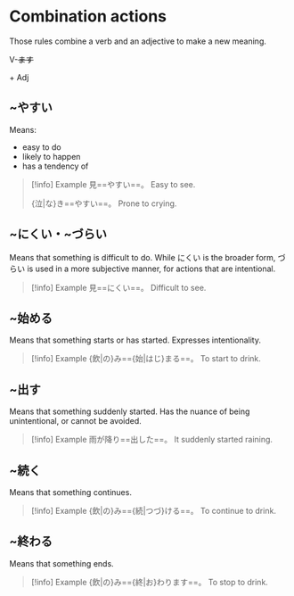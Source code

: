 # Combination actions

Those rules combine a verb and an adjective to make a new meaning.

<div class="usage">
<div class="">
	<p><span class="box">V-<strike>ます</strike></span></p>
</div>
	<p class="r">+ Adj</p>
</div>

## ~やすい

Means: 
* easy to do
* likely to happen
* has a tendency of

> [!info] Example
> 見==やすい==。
> Easy to see.
> 
> {泣|な}き==やすい==。
> Prone to crying.

## ~にくい・~づらい

Means that something is difficult to do.
While にくい is the broader form, づらい is used in a more subjective manner, for actions that are intentional.

> [!info] Example
> 見==にくい==。
> Difficult to see.

## ~始める

Means that something starts or has started. Expresses intentionality.

> [!info] Example
> {飲|の}み=={始|はじ}まる==。
> To start to drink.

## ~出す

Means that something suddenly started. Has the nuance of being unintentional, or cannot be avoided.

> [!info] Example
> 雨が降り==出した==。
> It suddenly started raining.

## ~続く

Means that something continues.

> [!info] Example
> {飲|の}み=={続|つづ}ける==。
> To continue to drink.

## ~終わる

Means that something ends.

> [!info] Example
> {飲|の}み=={終|お}わります==。
> To stop to drink.
